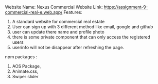 Website Name: Nexus Commercial
Website Link: https://assignment-9-commercial-real-e.web.app/
Features:
  1. A standard website for commercial real estate
  2. User can sign up with 3 different method like email, google and github
  3. user can update there name and profile photo
  4. there is some private component that can only access the registered users
  5. userinfo will not be disappear after refreshing the page.

npm packages :
  1. AOS Package,
  2. Animate.css,
  3. Swiper slider
